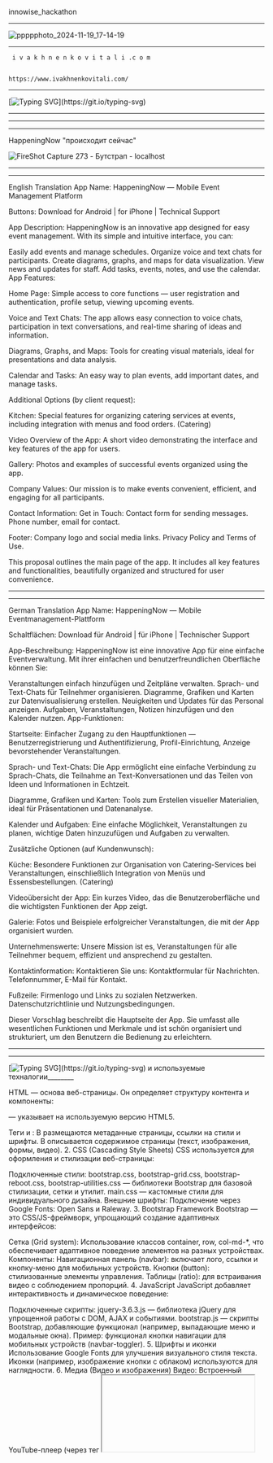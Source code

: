 
innowise_hackathon
______________________________________________________________________________________________
![ррррphoto_2024-11-19_17-14-19](https://github.com/user-attachments/assets/75e805f3-670b-43e3-b0b7-3b322005e786)

_______________________________________________________________________________________________

      
     i v a k h n e n k o v i t a l i .c o m


    https://www.ivakhnenkovitali.com/




_________________________________________________________________
[![Typing SVG](https://readme-typing-svg.herokuapp.com?color=%2336BCF7&lines=Quantum+Coders+!)](https://git.io/typing-svg)  

_____________________________________________________________________

_____________________________________________________________________

___________________________________________________________________
 HappeningNow  "происходит сейчас"

![FireShot Capture 273 - Бутстрап - localhost](https://github.com/user-attachments/assets/9965e939-b42b-4d74-a19c-4cfb763aad66)


________________________________________________________________________________



__________________________________________________________________

English Translation
App Name: HappeningNow — Mobile Event Management Platform

Buttons: Download for Android | for iPhone | Technical Support

App Description:
HappeningNow is an innovative app designed for easy event management. With its simple and intuitive interface, you can:

Easily add events and manage schedules.
Organize voice and text chats for participants.
Create diagrams, graphs, and maps for data visualization.
View news and updates for staff.
Add tasks, events, notes, and use the calendar.
App Features:

Home Page: Simple access to core functions — user registration and authentication, profile setup, viewing upcoming events.

Voice and Text Chats: The app allows easy connection to voice chats, participation in text conversations, and real-time sharing of ideas and information.

Diagrams, Graphs, and Maps: Tools for creating visual materials, ideal for presentations and data analysis.

Calendar and Tasks: An easy way to plan events, add important dates, and manage tasks.

Additional Options (by client request):

Kitchen: Special features for organizing catering services at events, including integration with menus and food orders. (Catering)

Video Overview of the App:
A short video demonstrating the interface and key features of the app for users.

Gallery:
Photos and examples of successful events organized using the app.

Company Values:
Our mission is to make events convenient, efficient, and engaging for all participants.

Contact Information:
Get in Touch: Contact form for sending messages.
Phone number, email for contact.

Footer:
Company logo and social media links.
Privacy Policy and Terms of Use.

This proposal outlines the main page of the app. It includes all key features and functionalities, beautifully organized and structured for user convenience.
___________________________________________________________________

_____________________________________________________________________

German Translation
App Name: HappeningNow — Mobile Eventmanagement-Plattform

Schaltflächen: Download für Android | für iPhone | Technischer Support

App-Beschreibung:
HappeningNow ist eine innovative App für eine einfache Eventverwaltung. Mit ihrer einfachen und benutzerfreundlichen Oberfläche können Sie:

Veranstaltungen einfach hinzufügen und Zeitpläne verwalten.
Sprach- und Text-Chats für Teilnehmer organisieren.
Diagramme, Grafiken und Karten zur Datenvisualisierung erstellen.
Neuigkeiten und Updates für das Personal anzeigen.
Aufgaben, Veranstaltungen, Notizen hinzufügen und den Kalender nutzen.
App-Funktionen:

Startseite: Einfacher Zugang zu den Hauptfunktionen — Benutzerregistrierung und Authentifizierung, Profil-Einrichtung, Anzeige bevorstehender Veranstaltungen.

Sprach- und Text-Chats: Die App ermöglicht eine einfache Verbindung zu Sprach-Chats, die Teilnahme an Text-Konversationen und das Teilen von Ideen und Informationen in Echtzeit.

Diagramme, Grafiken und Karten: Tools zum Erstellen visueller Materialien, ideal für Präsentationen und Datenanalyse.

Kalender und Aufgaben: Eine einfache Möglichkeit, Veranstaltungen zu planen, wichtige Daten hinzuzufügen und Aufgaben zu verwalten.

Zusätzliche Optionen (auf Kundenwunsch):

Küche: Besondere Funktionen zur Organisation von Catering-Services bei Veranstaltungen, einschließlich Integration von Menüs und Essensbestellungen. (Catering)

Videoübersicht der App:
Ein kurzes Video, das die Benutzeroberfläche und die wichtigsten Funktionen der App zeigt.

Galerie:
Fotos und Beispiele erfolgreicher Veranstaltungen, die mit der App organisiert wurden.

Unternehmenswerte:
Unsere Mission ist es, Veranstaltungen für alle Teilnehmer bequem, effizient und ansprechend zu gestalten.

Kontaktinformation:
Kontaktieren Sie uns: Kontaktformular für Nachrichten.
Telefonnummer, E-Mail für Kontakt.

Fußzeile:
Firmenlogo und Links zu sozialen Netzwerken.
Datenschutzrichtlinie und Nutzungsbedingungen.

Dieser Vorschlag beschreibt die Hauptseite der App. Sie umfasst alle wesentlichen Funktionen und Merkmale und ist schön organisiert und strukturiert, um den Benutzern die Bedienung zu erleichtern.


_____________________________________________________________________

_______________________________________________________________________


[![Typing SVG](https://readme-typing-svg.herokuapp.com?color=%2336BCF7&lines=Код+!)](https://git.io/typing-svg)  и используемые техналогии________


HTML — основа веб-страницы. Он определяет структуру контента и компоненты:

<!DOCTYPE html> — указывает на используемую версию HTML5.
Теги <head> и <body>:
В <head> размещаются метаданные страницы, ссылки на стили и шрифты.
В <body> описывается содержимое страницы (текст, изображения, формы, видео).
2. CSS (Cascading Style Sheets)
CSS используется для оформления и стилизации веб-страницы:

Подключенные стили:
bootstrap.css, bootstrap-grid.css, bootstrap-reboot.css, bootstrap-utilities.css — библиотеки Bootstrap для базовой стилизации, сетки и утилит.
main.css — кастомные стили для индивидуального дизайна.
Внешние шрифты:
Подключение через Google Fonts: Open Sans и Raleway.
3. Bootstrap Framework
Bootstrap — это CSS/JS-фреймворк, упрощающий создание адаптивных интерфейсов:

Сетка (Grid system):
Использование классов container, row, col-md-*, что обеспечивает адаптивное поведение элементов на разных устройствах.
Компоненты:
Навигационная панель (navbar): включает лого, ссылки и кнопку-меню для мобильных устройств.
Кнопки (button): стилизованные элементы управления.
Таблицы (ratio): для встраивания видео с соблюдением пропорций.
4. JavaScript
JavaScript добавляет интерактивность и динамическое поведение:

Подключенные скрипты:
jquery-3.6.3.js — библиотека jQuery для упрощенной работы с DOM, AJAX и событиями.
bootstrap.js — скрипты Bootstrap, добавляющие функционал (например, выпадающие меню и модальные окна).
Пример: функционал кнопки навигации для мобильных устройств (navbar-toggler).
5. Шрифты и иконки
Использование Google Fonts для улучшения визуального стиля текста.
Иконки (например, изображение кнопки с облаком) используются для наглядности.
6. Медиа (Видео и изображения)
Видео:
Встроенный YouTube-плеер (через тег <iframe>).
Изображения:
Подключены через тег <img> с атрибутом class="img-fluid" для адаптивного масштабирования.
7. Формы
HTML-форма в разделе "Contact Us" позволяет пользователям вводить данные:

Поля для имени, email и сообщения.
Кнопка для отправки формы.
8. Адаптивность
Использование адаптивного дизайна через CSS-систему сеток и медиазапросы делает страницу удобной для просмотра на мобильных и настольных устройствах.










___________________________________________________________________________________
Кухня - все в одном месте
Кушайте с удовольствием, без лишних хлопот.

_____________________________________________________________________________________
_______________________________________________________________________________

![кухня02](https://github.com/user-attachments/assets/5ebe86c9-b27b-4e9a-9aa5-5fd1945af4af)






_____________________________________________________________________

VIDEO-- Кухни-cafe

[https://www.youtube.com/watch?v=0ABftQLyHfs](https://www.youtube.com/watch?v=0ABftQLyHfs)




__________________________________________________________________________________________

код используемые технологии____кухня-кафе

____________________________________________________________

.nav-li.float-left{
   float: left;}

.nav-li a{
   display: block;                   
   text-align: center;               
   text-decoration: none;
   color: white;
   padding: 14px 16px;
}

.nav-li a:hover:not(.active){
   background-color: dimgray;}

.active {
   background-color: green;}


В JspConstant  пропиши констант menu.jsp
    public static final String INDEX_JSP = "/index.jsp";

Создадим стартовую страницу index.jsp и подключим на нее файл menu.jsp с помощью директивы jsp:include.

<%@ page import="by.itclass.constants.JspConstants" %>
<%@ page contentType="text/html;charset=UTF-8" language="java" %>
<html>
  <head>
    <title>Pizza_2211</title>
    <link rel="stylesheet" href="/css/styles.css">
  </head>
  <body>
    <jsp:include page="<%=JspConstants.MENU_JSP%>"/>
    <img class="default-image" src="<%=JspConstants.BACKGROUND_IMAGE%>">
   <h1 style="position:absolute; top:50%; width:100%; text-align:center;">
               The most tasty pizza!!!
    </h1>
  </body>
</html>

Добавим в файл JspConstants путь к картинке 

public static final String BACKGROUND_IMAGE = "/img/pizza-dinner.jpg";


Добавим стили для картинки

.default-image {    
	width: 100%;  
      opacity: 0.5;
}
Для картинок создадим отдельную директорию img и поместим туда бэкграунд картинку...

Также подключим файл menu.jsp и поместим картинку на страницы login.jsp  и  registration.jsp
Стр11 и 12

<jsp:include page="<%=JspConstants.MENU_JSP%>"/>
<img class="default-image" src="<%=JspConstants.BACKGROUND_IMAGE%>">

И чтобы не было зазоров по бокам добавим стиль для элемента body

body {
    margin: 0px;
}
Итак мы реализовали работу с пользователями, которая состоит из 3-х блоков – логин, регистрация и выход. 

Приступим к написанию непосредственно нашей пиццерии... 

Создадим таблицу, в которой будем хранить позиции меню нашей пиццерии

CREATE TABLE foodItem (
   id int NOT NULL AUTO_INCREMENT PRIMARY KEY,
   foodTypeId int NOT NULL,
   name varchar(50) NOT NULL,
   price double NOT NULL
);

INSERT INTO foodItem (foodTypeId, name, price) VALUES
   	(1, 'Margherita', 15.99), (1, 'Napoletana', 17.99),
   	(1, 'Carbonara', 25.99), (1, 'Peperoni', 25.99),
   	(2, 'Beer', 9.50), (2, 'Cola', 2.50),
   	(2, 'Tea', 3.50), (2, 'Coffee', 9.50);


Создадим таблицы, в которых будет храниться заказы и позиции из этого заказа

CREATE TABLE orders (
   id varchar(50) NOT NULL PRIMARY KEY,
   date date NOT NULL,
   userId int NOT NULL,
   address varchar(50) NOT NULL,   
   FOREIGN KEY (userId) REFERENCES user (id)
                    ON DELETE CASCADE ON UPDATE RESTRICT
);

CREATE TABLE orderItem (
   orderId varchar(50) NOT NULL,
   itemId int NOT NULL,
   quantity int NOT NULL,
   FOREIGN KEY (orderId) REFERENCES orders (id)
                    ON DELETE CASCADE ON UPDATE RESTRICT,
   FOREIGN KEY (itemId) REFERENCES foodItem (id)
                    ON DELETE CASCADE ON UPDATE RESTRICT            
);
По традиции начнем с модели, в пакете  model.entities создадим класс FoodItem

@AllArgsConstructor
@Data
@EqualsAndHashCode
public class FoodItem {
    private int id;
    private int type;
    private String name;
    private double price;
}

Дополним наше menu.jsp несколькими кнопками, которые будут показываться только авторизованному пользователю, нажав на которые он сможет посмотреть меню, предлагаемое пиццерией. (Pizza и Drinks)

<li class="nav-li float-left">
    <a href="<%=ApplicationConstants.PIZZAS_MENU%>">Pizza</a></li>
<li class="nav-li float-left">
    <a href="<%=ApplicationConstants.DRINKS_MENU%>">Drink</a></li>

И соответственно добавим в класс ApplicationConstants эти ссылки:

public static final String MENU_CONTROLLER = "/menu";
public static final String PIZZAS_MENU = "/menu?foodType=1";
public static final String DRINKS_MENU = "/menu?foodType=2";

Две последние ссылки сделаны так нарочно... нам нужно пнуть сервлет и передать всего одн параметр... этот параметр передаем не с помощью формы, а напрямую в URL.

Как и с пользователем начнем писать наш код начиная с уровня DAO

public class FoodDao {
    private static FoodDao dao;

    private FoodDao() {	ConnectionManager.init(); }

    public static FoodDao getInstance() {
        return Objects.isNull(dao) ? new FoodDao() : dao;
    }

    public List<FoodItem> getFoodItemsByType(int foodType) {
       var items = new ArrayList<FoodItem>();
       try (var cn = ConnectionManager.getConnection();
            var ps = cn.prepareStatement(SELECT_FOOD_ITEMS_BY_TYPE)){
          ps.setInt(1, foodType);
          var resultSet = ps.executeQuery();
          while (resultSet.next()) {
             var id = resultSet.getInt(ID_COL);
             var name = resultSet.getString(NAME_COL);
             var price = resultSet.getDouble(PRICE_COL);
             items.add(new FoodItem(id, foodType, name, price));
          }
       } catch (SQLException e) { 
          e.printStackTrace();
       }
       return items;
    }
}
Дополним файл DbConstants

psfs PRICE_COL = "price";
psfs SELECT_FOOD_ITEMS_BY_TYPE = "SELECT id, name, price FROM foodItem 
                                  WHERE foodTypeId = ?";
Соответственно service для сервлета:

public class FoodService {
   private static FoodService service;
   private FoodDao dao;

   private FoodService() { dao = FoodDao.getInstance(); }
 
   public static FoodService getInstance() {
      return Objects.isNull(service) ? new FoodService() : service;
   }
    
   public List<FoodItem> getFoodItemsByType(int foodType) {
      return dao.getFoodItemsByType(foodType);
   }
}

И когда вся логика по извлечению написана, приступим к сервлету, который нам будет доставать из базы данных айтемы, в зависимости от их типа. В пакете controllers.food создадим класс MenuController...

Инициализацию сервиса также вынесем в абстракный сервлет

@WebServlet(value = MENU_CONTROLLER)
public class MenuController extends AbstractController {
  @Override
  protected void doPost(HttpServletRequest req, HttpServletResponse
                         resp) throws ServletException, IOException {
    var foodType = Integer.parseInt(req.getParameter(FOOD_TYPE_PARAM));
    var items = foodService.getFoodItemsByType(foodType);
    enrichRequest(req, foodType, items);
    forward(req, resp, HOME_JSP);
  }

  private void enrichRequest(HttpServletRequest req, int foodType, 
                             List<FoodItem> items) {
    switch (foodType) {
      case 1 -> req.setAttribute(PIZZA_ATTR, items);
      case 2 -> req.setAttribute(DRINK_ATTR, items);
    }
  }
}
Дополним класс JspConstants новыми константами

public static final String FOOD_TYPE_PARAM = "foodType";
public static final String PIZZA_ATTR = "pizzas";
public static final String DRINK_ATTR = "drinks";

Я выбрал для получения меню способ запроса, вместо хранения его в сессии... мне показалось это более логичным. 
Поскольку мы хотим давать возможность просматривать меню только авторизованным пользователям то сервлет форвардит наш запрос на home страничку. 
Напишем же код, который покажет полученные данные. Не забываем, что файл home.jsp у нас уже создан... просто поменяем его содержимое

<body>
 <jsp:include page="<%=JspConstants.MENU_JSP%>"/>
 <h2>Hello ${user.name}</h2>
 <h1>Some content can be placed here... i.e. slider...<h2>
 <c:if test="${not empty pizzas}">
   <h2>Today we propose next pizzas:</h2>
   <c:forEach var="pizza" items="${pizzas}">
     <div class="food-item-box">
       <img class="small-image" src="/img/${pizza.name}.jpg" alt="pizza">
       <p>Name: ${pizza.name}</p>
       <p>Price: ${pizza.price} byn.</p>
     </div>
   </c:forEach>
 </c:if>
 <c:if test="${not empty drinks}">
   <h2>Today we propose next drinks:</h2>
   <c:forEach var="drink" items="${drinks}">
     <div class="food-item-box">
       <img class="small-image" src="/img/${drink.name}.jpg" alt="drink">
       <p>Name: ${drink.name}</p>
       <p>Price: ${drink.price} byn.</p>
     </div>
   </c:forEach>
 </c:if>
</body>

Добавим прекрасных стилей, для более-менее красивого показа

.food-item-box {  
   background-color: lightgray;      width: 200px;
   height: 251px;                    border: 3px solid green;
   padding: 15px;                    margin: 25px;
   display: inline-block;            vertical-align: top; }

.small-image {  width: 200px; }


Конечно, показать меню – это достижение... но было бы прикольно и добавить чего-нить в корзину... 
Чтобы нам было чего добавлять – напишем класс OrderItem в пакете model.entities. Данный класс будет хранить соответствие определенному заказу некоторого пункта меню, а также количество заказанных продуктов 

@Data
@EqualsAndHashCode
@RequiredArgsConstructor
public class OrderItem {
    private String orderId;
    private final FoodItem item;
    private final int quantity;
}

Возможность заказать продукт организуем в виде форм, которые поместим на нашу home.jsp страницу в каждый айтем меню. 
Для пиццы 

<form method="post" action="<%=ApplicationConstants.CART_CONTROLLER%>">
  <input type="hidden" name="<%= JspConstants.CARD_ACTION_PARAM%>" 
  	value="addToCard">
  <input type="hidden" name="<%= JspConstants.FOOD_ID_PARAM%>"
     value="${pizza.id}">
  <input type="hidden" name="<%=JspConstants.FOOD_TYPE_PARAM%>" value="1">
  <input type="hidden" name="<%= JspConstants.FOOD_NAME_PARAM%>" 
     value="${pizza.name}">
  <input type="hidden" name="<%= JspConstants.FOOD_PRICE_PARAM%>"
     value="${pizza.price}">
  <input type="number" name="<%=JspConstants.FOOD_QUANTITY_PARAM%>" 
     required>
  <input type="submit" value="Add to Cart">
</form>

Для напитков 

<form method="post" action="<%=ApplicationConstants.CART_CONTROLLER%>">
  <input type="hidden" name="<%= JspConstants.CARD_ACTION_PARAM%>" 
  	value="addToCard">
  <input type="hidden" name="<%= JspConstants.FOOD_ID_PARAM%>"
     value="${drink.id}">
  <input type="hidden" name="<%=JspConstants.FOOD_TYPE_PARAM%>" value="2">
  <input type="hidden" name="<%= JspConstants.FOOD_NAME_PARAM%>" 
     value="${drink.name}">
  <input type="hidden" name="<%= JspConstants.FOOD_PRICE_PARAM%>"
     value="${drink.price}">
  <input type="number" name="<%=JspConstants.FOOD_QUANTITY_PARAM%>" 
     required>
  <input type="submit" value="Add to Cart">
</form>

Стили для форм
input[type=number] {
   width: 45px;                      padding: 5px; }

.food-item-box input[type=submit] {
   width: 100px;                     height: 30px;
   background-color: green;          border: none;
   color: white;                     padding: 5px;
   text-decoration: none;            margin-left: 35px;
   cursor: pointer; }

Данныя форма будет отправлять на сервлет сведения о заказанном продукте и его количестве, таким образом формируя корзину заказа. 

Поместим в класс ApplicationConstants адрес нового контроллера

public static final String CART_CONTROLLER = "/cart";

Дополним класс JspConstants новыми константами

public static final String FOOD_ID_PARAM = "id";
public static final String FOOD_NAME_PARAM = "name";
public static final String FOOD_PRICE_PARAM = "price";
public static final String FOOD_QUANTITY_PARAM = "quantity";
public static final String CARD_ACTION_PARAM = "cardAction";   
public static final String ORDER_ITEMS_ATTR = "orderItems";

Вновь сначала напишем сервис и по привычке инициализируем его в абстрактном контроллере 

public class CartService {
   private static CartService service;

   public static CartService getInstance() {
      return service == null ? new CartService() : service; }

   public List<OrderItem> processCard(HttpSession session, 
                                    String cardAction, OrderItem item){
      Object orderItems = session.getAttribute(ORDER_ITEMS_ATTR);
      List<OrderItem> items = !Objects.isNull(orderItems)
          ? (List<OrderItem>) orderItems
          : new ArrayList<>();
      switch (cardAction) {
         case "addToCard" -> items.add(item);
         case "removeFromCart" -> items.remove(item);
      }
      return items;
   }
}
Поскольку айтемы хранятся в сесии и обращения к внешней БД нету, то не нужно ДАО. 
А вот и сам сервлет, его кстати напишем в пакете controllers/order

@WebServlet(value = CART_CONTROLLER)
public class CartController extends AbstractController {
  @Override
  protected void doPost(HttpServletRequest req, HttpServletResponse resp){
    var id = Integer.parseInt(req.getParameter(FOOD_ID_PARAM));
    var foodType = Integer.parseInt(req.getParameter(FOOD_TYPE_PARAM));
    var foodName = req.getParameter(FOOD_NAME_PARAM);
    var foodPrice= Double.parseDouble(req.getParameter(FOOD_PRICE_PARAM));
    var foodQuant=Integer.parseInt(req.getParameter(FOOD_QUANTITY_PARAM));
    var cardAction = req.getParameter(CARD_ACTION_PARAM);
    var item = new OrderItem(
              new FoodItem(id, foodType, foodName, foodPrice), foodQuant);
    var session = req.getSession();
    var items = cartService.processCard(session, cardAction, item);
    session.setAttribute(ORDER_ITEMS_ATTR, items);
    if ("addToCard".equals(cardAction)) {
       redirectToMenuPage(resp, foodType);
    } else {
       redirect(resp, CART_JSP);
    }
  }
  private void redirectToMenuPage(HttpServletResponse resp, int foodType){
    switch (foodType) {
      case 1 -> redirect(resp, PIZZAS_MENU);
      case 2 -> redirect(resp, DRINKS_MENU);
    }
  }
}

Дополним наше меню  menu.jsp
<li class="nav-li">
       <a href="<%=JspConstants.CART_JSP%>">Cart</a></li>

Файл констант (JspConstants)
public static final String CART_JSP = "/jsp/cart.jsp";

И приступим к написанию странички, на которой мы сможем видеть нашу корзину и иметь возможность удалить из корзины айтемы (для упрощения я не обращал внимания на количество можете сами сделать), тем более мы ее только что объявили в константах.

<body>
  <jsp:include page="<%=JspConstants.MENU_JSP %>"/>
  <h2>Hello ${user.name}</h2>
  <c:choose>
    <c:when test="${not empty orderItems}">
      <h2>Yours order items: </h2>
      <c:forEach var="item" items="${orderItems}">
        <div class="cart-item-container">
          <img class="cart-img" src="/img/${item.item.name}.jpg">
          <h3 class="cart-text">You ordered ${item.quantity} 
               ${item.item.name} by ${item.item.price} byn. Amount is
               ${item.quantity * item.item.price}</h3>
<form method="post" action="<%=ApplicationConstants.CART_CONTROLLER%>">
   <input type="hidden" name="<%= JspConstants.CARD_ACTION_PARAM %>" 
        value="removeFromCart">
   <input type="hidden" name="<%= JspConstants.FOOD_ID_PARAM %>" 
        value="${item.item.id}">
   <input type="hidden" name="<%= JspConstants.FOOD_TYPE_PARAM %>" 
        value="${item.item.type}">
   <input type="hidden" name="<%= JspConstants.FOOD_NAME_PARAM %>" 
        value="${item.item.name}">
   <input type="hidden" name="<%= JspConstants.FOOD_PRICE_PARAM %>" 
        value="${item.item.price}">
   <input type="hidden" name="<%= JspConstants.FOOD_QUANTITY_PARAM %>" 
        value="${item.quantity}">
   <input type="submit" value="Remove from Cart">
</form>
        </div>
      </c:forEach>
      Сюда добавить order – чутка дальше будет
    </c:when>
    <c:otherwise>
      <p>You have no items in the order</p>
    </c:otherwise>
  </c:choose>
</body>
Стили:

.cart-item-container {
   height: 80px; }

.cart-img {   
   height: 60px;                     float: left;
   border: 1px solid black;          margin: 5px 50px 10px 0px; }

.cart-text {
   margin: 0 0 10px; }

.cart-item-container input[type=submit] {
   width: 140px;                     height: 35px;
   background-color: green;          border: none;
   color: white;                     padding: 10px 10px;
   text-decoration: none;            margin: 0px 3px;
   cursor: pointer; }

Все действия по добавлению и удалению позиций корзины пока происходят в сессии, созданной для пользователя...  на странице корзины мы также сделаем возможность сабмитнуть наш заказ, предварительно введя адрес доставки – обратим внимание, что это поле сделано реквайред. 
                          


________________________________________________________________

[https://github.com/ivakhnenkovitali/final_project_2211](https://github.com/ivakhnenkovitali/final_project_2211)
















